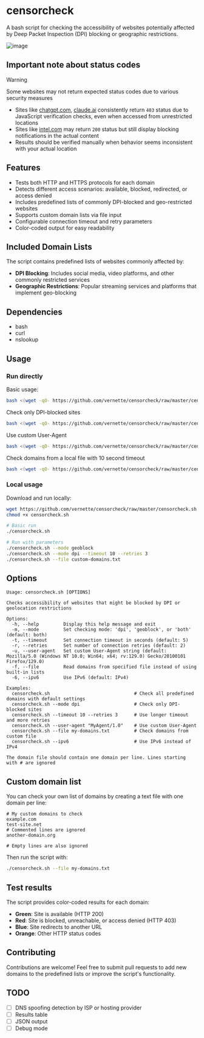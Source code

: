 # censorcheck

A bash script for checking the accessibility of websites potentially affected by Deep Packet Inspection (DPI) blocking or geographic restrictions.

![image](https://i.imgur.com/T6NsOnI.png)

## Important note about status codes

> [!WARNING]
> Some websites may not return expected status codes due to various security measures

- Sites like [chatgpt.com](https://chatgpt.com), [claude.ai](https://claude.ai) consistently return `403` status due to JavaScript verification checks, even when accessed from unrestricted locations
- Sites like [intel.com](https://intel.com) may return `200` status but still display blocking notifications in the actual content
- Results should be verified manually when behavior seems inconsistent with your actual location

## Features

- Tests both HTTP and HTTPS protocols for each domain
- Detects different access scenarios: available, blocked, redirected, or access denied
- Includes predefined lists of commonly DPI-blocked and geo-restricted websites
- Supports custom domain lists via file input
- Configurable connection timeout and retry parameters
- Color-coded output for easy readability

## Included Domain Lists

The script contains predefined lists of websites commonly affected by:

- **DPI Blocking**: Includes social media, video platforms, and other commonly restricted services
- **Geographic Restrictions**: Popular streaming services and platforms that implement geo-blocking

## Dependencies

- bash
- curl
- nslookup

## Usage

### Run directly

Basic usage:

```bash
bash <(wget -qO- https://github.com/vernette/censorcheck/raw/master/censorcheck.sh)
```

Check only DPI-blocked sites

```bash
bash <(wget -qO- https://github.com/vernette/censorcheck/raw/master/censorcheck.sh) --mode dpi
```

Use custom User-Agent

```bash
bash <(wget -qO- https://github.com/vernette/censorcheck/raw/master/censorcheck.sh) --user-agent "CustomAgent/2.0"
```

Check domains from a local file with 10 second timeout

```bash
bash <(wget -qO- https://github.com/vernette/censorcheck/raw/master/censorcheck.sh) --file ~/my-domains.txt --timeout 10
```

### Local usage

Download and run locally:

```bash
wget https://github.com/vernette/censorcheck/raw/master/censorcheck.sh
chmod +x censorcheck.sh

# Basic run
./censorcheck.sh

# Run with parameters
./censorcheck.sh --mode geoblock
./censorcheck.sh --mode dpi --timeout 10 --retries 3
./censorcheck.sh --file custom-domains.txt
```

## Options

```
Usage: censorcheck.sh [OPTIONS]

Checks accessibility of websites that might be blocked by DPI or geolocation restrictions

Options:
  -h, --help         Display this help message and exit
  -m, --mode         Set checking mode: 'dpi', 'geoblock', or 'both' (default: both)
  -t, --timeout      Set connection timeout in seconds (default: 5)
  -r, --retries      Set number of connection retries (default: 2)
  -u, --user-agent   Set custom User-Agent string (default: Mozilla/5.0 (Windows NT 10.0; Win64; x64; rv:129.0) Gecko/20100101 Firefox/129.0)
  -f, --file         Read domains from specified file instead of using built-in lists
  -6, --ipv6         Use IPv6 (default: IPv4)

Examples:
  censorcheck.sh                               # Check all predefined domains with default settings
  censorcheck.sh --mode dpi                    # Check only DPI-blocked sites
  censorcheck.sh --timeout 10 --retries 3      # Use longer timeout and more retries
  censorcheck.sh --user-agent "MyAgent/1.0"    # Use custom User-Agent
  censorcheck.sh --file my-domains.txt         # Check domains from custom file
  censorcheck.sh --ipv6                        # Use IPv6 instead of IPv4

The domain file should contain one domain per line. Lines starting with # are ignored
```

## Custom domain list

You can check your own list of domains by creating a text file with one domain per line:

```
# My custom domains to check
example.com
test-site.net
# Commented lines are ignored
another-domain.org

# Empty lines are also ignored
```

Then run the script with:

```bash
./censorcheck.sh --file my-domains.txt
```

## Test results

The script provides color-coded results for each domain:

- **Green**: Site is available (HTTP 200)
- **Red**: Site is blocked, unreachable, or access denied (HTTP 403)
- **Blue**: Site redirects to another URL
- **Orange**: Other HTTP status codes

## Contributing

Contributions are welcome! Feel free to submit pull requests to add new domains to the predefined lists or improve the script's functionality.

## TODO

- [ ] DNS spoofing detection by ISP or hosting provider
- [ ] Results table
- [ ] JSON output
- [ ] Debug mode
